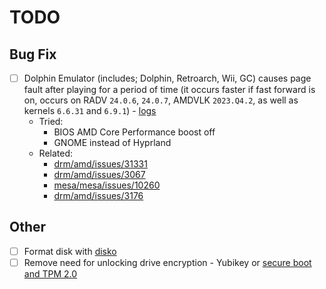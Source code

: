 # TODO

## Bug Fix

- [ ] Dolphin Emulator (includes; Dolphin, Retroarch, Wii, GC) causes page fault after playing for a period of time (it occurs faster if fast forward is on, occurs on RADV `24.0.6`, `24.0.7`, AMDVLK `2023.Q4.2`, as well as kernels `6.6.31` and `6.9.1`) - [logs](./logs.txt)
  - Tried:
    - BIOS AMD Core Performance boost off
    - GNOME instead of Hyprland
  - Related:
    - [drm/amd/issues/31331](https://gitlab.freedesktop.org/drm/amd/-/issues/3131)
    - [drm/amd/issues/3067](https://gitlab.freedesktop.org/drm/amd/-/issues/3067)
    - [mesa/mesa/issues/10260](https://gitlab.freedesktop.org/mesa/mesa/-/issues/10260)
    - [drm/amd/issues/3176](https://gitlab.freedesktop.org/drm/amd/-/issues/3176)

## Other

- [ ] Format disk with [disko](https://github.com/nix-community/disko)
- [ ] Remove need for unlocking drive encryption - Yubikey or [secure boot and TPM 2.0](https://jnsgr.uk/2024/04/nixos-secure-boot-tpm-fde/)
